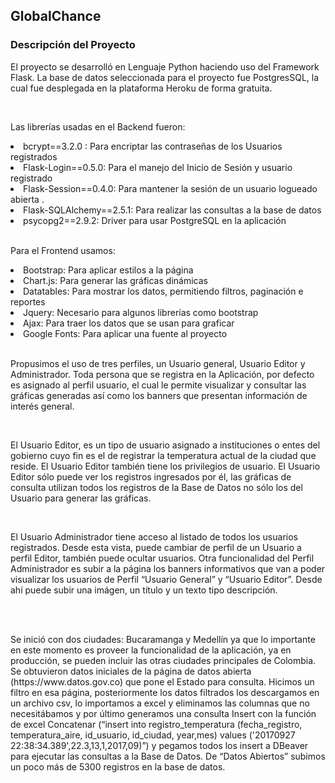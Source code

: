 <h2>GlobalChance </h2>

<h3>Descripción del Proyecto</h3>

<p>El proyecto se desarrolló en Lenguaje Python haciendo uso del Framework Flask. La base de datos seleccionada para el proyecto fue PostgresSQL, la cual fue desplegada en la plataforma Heroku de forma gratuita. </p>
<br>
<p>Las librerías usadas en el Backend fueron:</p>
<li>bcrypt==3.2.0 : Para encriptar las contraseñas de los Usuarios registrados</li>

<li>Flask-Login==0.5.0: Para el manejo del Inicio de Sesión y usuario registrado</li>

<li>Flask-Session==0.4.0: Para mantener la sesión de un usuario logueado abierta .</li>

<li>Flask-SQLAlchemy==2.5.1: Para realizar las consultas a la base de datos</li>

<li>psycopg2==2.9.2: Driver para usar PostgreSQL en la aplicación</li>
<br>
<p>Para el Frontend usamos:</p>
<li>Bootstrap: Para aplicar estilos a la página</li>

<li>Chart.js: Para generar las gráficas dinámicas </li>

<li>Datatables: Para mostrar los datos, permitiendo filtros, paginación e reportes</li>

<li>Jquery: Necesario para algunos librerías como bootstrap</li>

<li>Ajax: Para traer los datos que se usan para graficar</li>

<li>Google Fonts: Para aplicar una fuente al proyecto</li>
<br>

<p>Propusimos el uso de tres perfiles, un Usuario general, Usuario Editor y Administrador. Toda persona que se registra en la Aplicación, por defecto es asignado al perfil usuario, el cual le permite visualizar y consultar las gráficas generadas así como los banners que presentan información de interés general.</p>
<br>
<p>El Usuario Editor, es un tipo de usuario asignado a instituciones o entes del gobierno cuyo fin es el de registrar la temperatura actual de la ciudad que reside.  El Usuario Editor también tiene los privilegios de usuario. El Usuario Editor sólo puede ver los registros ingresados por él, las gráficas de consulta utilizan todos los registros de la Base de Datos no sólo los del Usuario para generar las gráficas.</p>
<br>
<p>El Usuario Administrador tiene acceso al listado de todos los usuarios registrados. Desde esta vista, puede cambiar de perfil de un Usuario a perfil Editor, también puede ocultar usuarios.  Otra funcionalidad del Perfil Administrador es subir a la página los banners informativos que van a poder visualizar los usuarios de Perfil “Usuario General” y “Usuario Editor”. Desde ahí puede subir una imágen, un título y un texto tipo descripción.</p>
<br>
<br>
<p>Se inició con dos ciudades: Bucaramanga y Medellín ya que lo importante en este momento es proveer la funcionalidad de la aplicación, ya en producción, se pueden incluir las otras ciudades principales de Colombia. Se obtuvieron datos iniciales de la página de datos abierta (https://www.datos.gov.co) que pone el Estado para consulta. Hicimos un filtro en esa página, posteriormente los datos filtrados los descargamos en un archivo csv, lo importamos a excel y eliminamos las columnas que no necesitábamos y por último generamos una consulta Insert con la función de excel Concatenar (“insert into registro_temperatura (fecha_registro, temperatura_aire, id_usuario, id_ciudad, year,mes) values ('20170927 22:38:34.389',22.3,13,1,2017,09)”) y pegamos todos los insert a DBeaver para ejecutar las consultas a la Base de Datos. De “Datos Abiertos” subimos un poco más de 5300 registros en la base de datos.</p>


